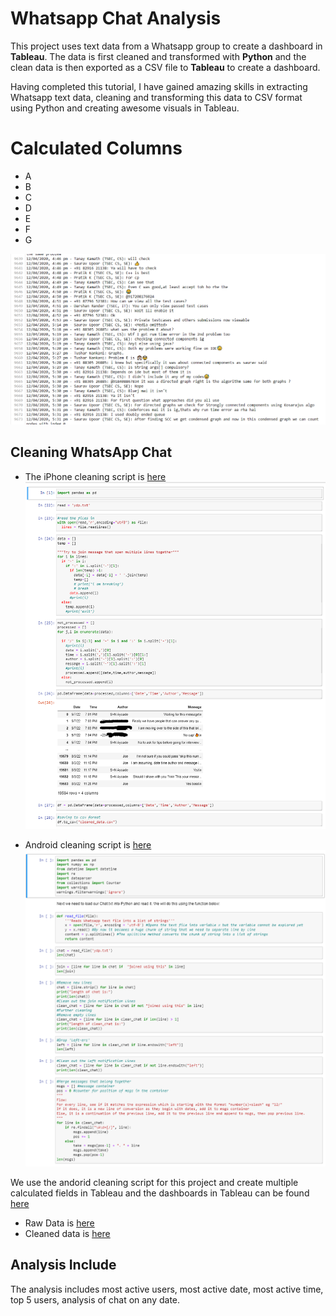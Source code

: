 # Whatsapp Chat Analysis
This project uses text data from a Whatsapp group to create a dashboard in **Tableau**. The data is first cleaned and transformed with **Python** and the clean data is then exported as a CSV file to **Tableau** to create a dashboard.

Having completed this tutorial, I have gained amazing skills in extracting Whatsapp text data, cleaning and transforming this data to CSV format using Python and creating awesome visuals in Tableau.


# Calculated Columns
- A
- B
- C
- D
- E
- F
- G


![](https://github.com/tripleaceme/TrevoTech-Class-Lecture-Resources/blob/main/Project/Project%203/textfile.PNG)

## Cleaning WhatsApp Chat

- The iPhone cleaning script is [here](https://github.com/tripleaceme/TrevoTech-Class-Lecture-Resources/blob/main/Project/Project%203/clean_data_scripts/light_whatsapp_cleaning.ipynb) 
![](https://github.com/tripleaceme/TrevoTech-Class-Lecture-Resources/blob/main/Project/Project%203/iphone.PNG)

- Android cleaning script is [here](https://github.com/tripleaceme/TrevoTech-Class-Lecture-Resources/blob/main/Project/Project%203/clean_data_scripts/deep_level_whatsapp_cleaning.ipynb)
![](https://github.com/tripleaceme/TrevoTech-Class-Lecture-Resources/blob/main/Project/Project%203/android.PNG)

We use the andorid cleaning script for this project and create multiple calculated fields in Tableau and the dashboards in Tableau can be found [here](#)

- Raw Data is [here](https://github.com/tripleaceme/TrevoTech-Class-Lecture-Resources/blob/main/Project/Project%203/clean_data_scripts/ydp.txt)
- Cleaned data is [here](https://github.com/tripleaceme/TrevoTech-Class-Lecture-Resources/blob/main/Project/Project%203/clean_data_scripts/cleaned_data.csv)

## Analysis Include

The analysis includes most active users, most active date, most active time, top 5 users, analysis of chat on any date.





